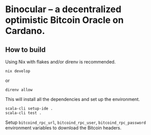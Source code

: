 # Binocular – a decentralized optimistic Bitcoin Oracle on Cardano.

## How to build

Using Nix with flakes and/or direnv is recommended.

    nix develop

or

    direnv allow

This will install all the dependencies and set up the environment.

    scala-cli setup-ide .
    scala-cli test .

Setup `bitcoind_rpc_url`, `bitcoind_rpc_user`, `bitcoind_rpc_password` environment variables to download the Bitcoin
headers.